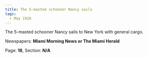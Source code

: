 ```yaml
---  
title: The 5-masted schooner Nancy sails  
tags:  
  - May 1926  
---  
```

  
The 5-masted schooner Nancy sails to New York with general cargo.  
  
Newspapers: **Miami Morning News or The Miami Herald**  
  
Page: **18**, Section: **N/A** 
